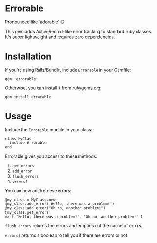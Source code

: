 Errorable
=========

Pronounced like 'adorable' :D

This gem adds ActiveRecord-like error tracking to standard ruby classes.  It's super lightweight and requires zero dependencies.  

# Installation

If you're using Rails/Bundle, include `Errorable` in your Gemfile:
```
gem 'errorable'
```

Otherwise, you can install it from rubygems.org:
```
gem install errorable
```

# Usage

Include the `Errorable` module in your class: 

```
class MyClass
  include Errorable
end
```

Errorable gives you access to these methods: 

1.  `get_errors`
2.  `add_error`
3.  `flush_errors`
4.  `errors?`

You can now add/retrieve errors:

```
@my_class = MyClass.new
@my_class.add_error("Hello, there was a problem!")
@my_class.add_error("Oh no, another problem!")
@my_class.get_errors
=> [ "Hello, there was a problem!", "Oh no, another problem!" ]
```

`flush_errors` returns the errors and empties out the cache of errors.

`errors?` returns a boolean to tell you if there are errors or not.


